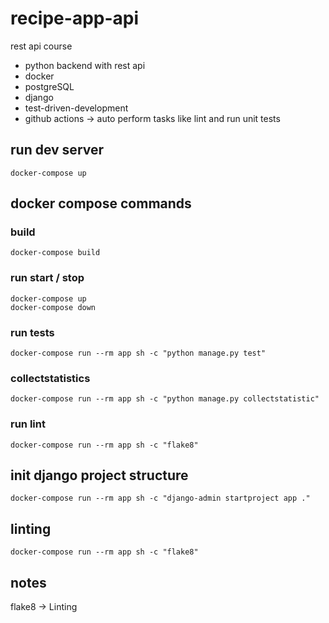 # recipe-app-api
rest api course

- python backend with rest api
- docker
- postgreSQL
- django
- test-driven-development
- github actions -> auto perform tasks like lint and run unit tests

## run dev server

    docker-compose up

## docker compose commands

### build

    docker-compose build

### run start / stop

    docker-compose up
    docker-compose down

### run tests

    docker-compose run --rm app sh -c "python manage.py test"

### collectstatistics

    docker-compose run --rm app sh -c "python manage.py collectstatistic"

### run lint

    docker-compose run --rm app sh -c "flake8"

## init django project structure

    docker-compose run --rm app sh -c "django-admin startproject app ."

## linting

    docker-compose run --rm app sh -c "flake8"

## notes

flake8 -> Linting